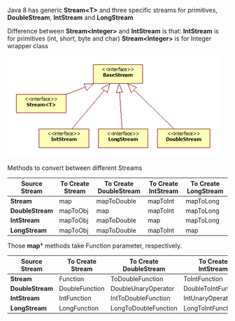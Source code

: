 Java 8 has generic **Stream\<T>** and three specific streams for primitives, **DoubleStream**, **IntStream** and **LongStream**

Difference between **Stream\<Integer>** and **IntStream** is that:
**IntStream** is for primitives (int, short, byte and char)
**Stream\<Integer>** is for Integer wrapper class

![Image of Yaktocat](streams.png)

Methods to convert between different Streams

Source Stream | To Create Stream | To Create DoubleStream | To Create IntStream | To Create LongStream
--- | --- |--- |--- |---
**Stream** | map | mapToDouble | mapToInt | mapToLong
**DoubleStream** | mapToObj | map | mapToInt | mapToLong
**IntStream** | mapToObj | mapToDouble | map | mapToLong
**LongStream** | mapToObj | mapToDouble | mapToInt | map
 
Those **map*** methods take Function parameter, respectively. 

Source Stream | To Create Stream | To Create DoubleStream | To Create IntStream | To Create LongStream
--- | --- |--- |--- |---
**Stream** | Function | ToDoubleFunction | ToIntFunction | ToLongFunction
**DoubleStream** | DoubleFunction | DoubleUnaryOperator | DoubleToIntFunction | DoubleToLongFunction
**IntStream** | IntFunction | IntToDoubleFunction | IntUnaryOperator | IntToLongFunction
**LongStream** | LongFunction | LongToDoubleFunction | LongToIntFunction | LongUnaryOperator

